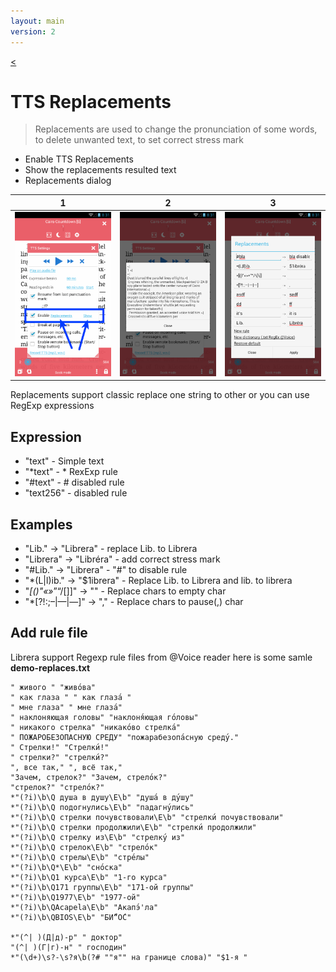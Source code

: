 ```yaml
---
layout: main
version: 2
---
```

[<](/wiki/faq)

# TTS Replacements

> Replacements are used to change the pronunciation of some words, to delete unwanted text, to set correct stress mark 

* Enable TTS Replacements
* Show the replacements resulted text
* Replacements dialog

|1|2|3|
|-|-|-|
|![](1.png)|![](2.png)|![](3.png)|


Replacements support classic replace one string to other or you can use RegExp expressions  

## Expression

* "text" - Simple text
* "*text" - * RexExp rule
* "#text" - # disabled rule
* "text256" - disabled rule

## Examples

* "Lib." -> "Librera" - replace Lib. to Librera  
* "Librera" -> "Libréra" - add correct stress mark
* "#Lib." -> "Librera" - "#" to disable rule
* "*(L&#124;l)ib." -> "$1ibrera" - Replace Lib. to Librera and lib. to librera
* "*[()"«»*”“/[]]" -> "" - Replace chars to empty char
* "*[?!:;–|—|―]" -> "," - Replace chars to pause(,) char

## Add rule file

Librera support Regexp rule files from @Voice reader
here is some samle **demo-replaces.txt**

```
" живого " "живо́ва"
" как глаза " " как глаза́ "
" мне глаза" " мне глаза́"
" наклоняющая головы" "наклоня́ющая го́ловы"
" никакого стрелка" "никако́во стрелка́"
" ПОЖАРОБЕЗОПАСНУЮ СРЕДУ" "пожарабезопа́сную среду́."
" Стрелки!" "Стрелки́!"
" стрелки?" "стрелки́?"
", все так," ", всё так,"
"Зачем, стрелок?" "Зачем, стрело́к?"
"стрелок?" "стрело́к?"
*"(?i)\b\Q душа в душу\E\b" "душа́ в ду́шу"
*"(?i)\b\Q подогнулись\E\b" "падагну́лись"
*"(?i)\b\Q стрелки почувствовали\E\b" "стрелки́ почувствовали"
*"(?i)\b\Q стрелки продолжили\E\b" "стрелки́ продолжили"
*"(?i)\b\Q стрелку из\E\b" "стрелку́ из"
*"(?i)\b\Q стрелок\E\b" "стрело́к"
*"(?i)\b\Q стрелы\E\b" "стре́лы"
*"(?i)\b\Q*\E\b" "сно́ска"
*"(?i)\b\Q1 курса\E\b" "1-го курса"
*"(?i)\b\Q171 группы\E\b" "171-ой группы"
*"(?i)\b\Q1977\E\b" "1977-ой"
*"(?i)\b\QAcapela\E\b" "Акапэ́'ла"
*"(?i)\b\QBIOS\E\b" "БИ́“О́С"

*"(^| )(Д|д)-р" " доктор"
"(^| )(Г|г)-н" " господин"
*"(\d+)\s?-\s?я\b(?# ""я"" на границе слова)" "$1-я "

```


   